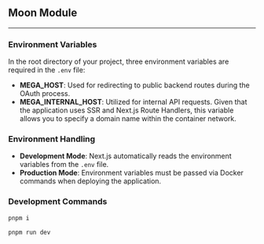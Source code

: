 ## Moon Module

---

### Environment Variables

In the root directory of your project, three environment variables are required in the `.env` file:

- **MEGA_HOST**: Used for redirecting to public backend routes during the OAuth process.
- **MEGA_INTERNAL_HOST**: Utilized for internal API requests. Given that the application uses SSR and Next.js Route Handlers, this variable allows you to specify a domain name within the container network.

### Environment Handling

- **Development Mode**: Next.js automatically reads the environment variables from the `.env` file.
- **Production Mode**: Environment variables must be passed via Docker commands when deploying the application.

### Development Commands

```bash
pnpm i

pnpm run dev
```
